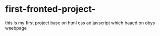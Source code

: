 # first-fronted-project-
this is my first project base on html css ad javscript which baaed on obys weebpage 
